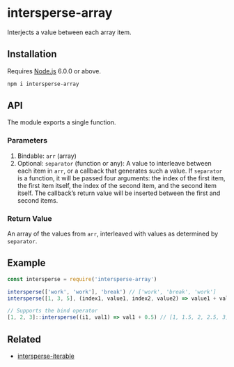 # intersperse-array

Interjects a value between each array item.

## Installation

Requires [Node.js](https://nodejs.org/) 6.0.0 or above.

```bash
npm i intersperse-array
```

## API

The module exports a single function.

### Parameters

1. Bindable: `arr` (array)
2. Optional: `separator` (function or any): A value to interleave between each item in `arr`, or a callback that generates such a value. If `separator` is a function, it will be passed four arguments: the index of the first item, the first item itself, the index of the second item, and the second item itself. The callback’s return value will be inserted between the first and second items.

### Return Value

An array of the values from `arr`, interleaved with values as determined by `separator`.

## Example

```javascript
const intersperse = require('intersperse-array')

intersperse(['work', 'work'], 'break') // ['work', 'break', 'work']
intersperse([1, 3, 5], (index1, value1, index2, value2) => value1 + value2) // [1, 4, 3, 8, 5]

// Supports the bind operator
[1, 2, 3]::intersperse((i1, val1) => val1 + 0.5) // [1, 1.5, 2, 2.5, 3]
```

## Related

* [intersperse-iterable](https://github.com/lamansky/intersperse-iterable)
